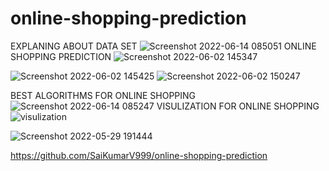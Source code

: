 # online-shopping-prediction
EXPLANING ABOUT DATA SET
![Screenshot 2022-06-14 085051](https://user-images.githubusercontent.com/105070412/173486805-b89e0446-8a3e-44fc-805a-71842aaf517e.png)
ONLINE SHOPPING PREDICTION
![Screenshot 2022-06-02 145347](https://user-images.githubusercontent.com/105070412/173487787-86c7a050-779a-48a4-bab5-ed73ec2bc966.png)

![Screenshot 2022-06-02 145425](https://user-images.githubusercontent.com/105070412/173486151-e17d7379-a4ce-4f3d-98f1-6f2c94395649.png)
![Screenshot 2022-06-02 150247](https://user-images.githubusercontent.com/105070412/173488435-5d9b5002-09ae-45e9-be4c-5b5ace6232e6.png)

BEST ALGORITHMS FOR ONLINE SHOPPING
![Screenshot 2022-06-14 085247](https://user-images.githubusercontent.com/105070412/173488077-ba5be379-71a7-48f1-a926-d0fd657d005e.png)
VISULIZATION FOR ONLINE SHOPPING
![visulization](https://user-images.githubusercontent.com/105070412/173486245-a52bb327-bd35-4c8a-977f-cceca863d7d8.png)

![Screenshot 2022-05-29 191444](https://user-images.githubusercontent.com/105070412/173488321-d5f067aa-7ada-488f-929b-1a22fdd08e7b.png)



https://github.com/SaiKumarV999/online-shopping-prediction




